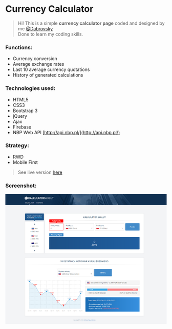 # Currency Calculator

> Hi! This is a simple **currency calculator page** coded and designed by me [@Dabrovsky](https://github.com/Dabrovsky)<br/>
Done to learn my coding skills.

### Functions:
* Currency conversion
* Average exchange rates
* Last 10 average currency quotations
* History of generated calculations

### Technologies used:
* HTML5
* CSS3
* Bootstrap 3
* jQuery
* Ajax
* Firebase
* NBP Web API [http://api.nbp.pl/](http://api.nbp.pl/)

### Strategy:
* RWD
* Mobile First

> See live version [here](https://dabrovsky.github.io/currency-calculator/)

### Screenshot:
![layout](img/preview.png)
